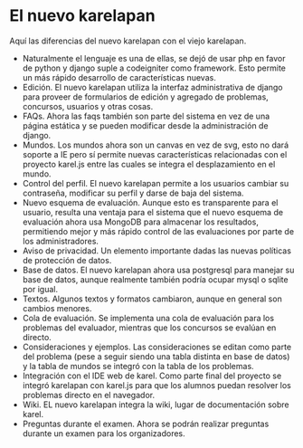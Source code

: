 El nuevo karelapan
================

Aquí las diferencias del nuevo karelapan con el viejo karelapan.

* Naturalmente el lenguaje es una de ellas, se dejó de usar php en favor de python y django suple a codeigniter como framework. Esto permite un más rápido desarrollo de características nuevas.
* Edición. El nuevo karelapan utiliza la interfaz administrativa de django para proveer de formularios de edición y agregado de problemas, concursos, usuarios y otras cosas.
* FAQs. Ahora las faqs también son parte del sistema en vez de una página estática y se pueden modificar desde la administración de django.
* Mundos. Los mundos ahora son un canvas en vez de svg, esto no dará soporte a IE pero sí permite nuevas características relacionadas con el proyecto karel.js entre las cuales se integra el desplazamiento en el mundo.
* Control del perfil. El nuevo karelapan permite a los usuarios cambiar su contraseña, modificar su perfil y darse de baja del sistema.
* Nuevo esquema de evaluación. Aunque esto es transparente para el usuario, resulta una ventaja para el sistema que el nuevo esquema de evaluación ahora usa MongoDB para almacenar los resultados, permitiendo mejor y más rápido control de las evaluaciones por parte de los administradores.
* Aviso de privacidad. Un elemento importante dadas las nuevas políticas de protección de datos.
* Base de datos. El nuevo karelapan ahora usa postgresql para manejar su base de datos, aunque realmente también podría ocupar mysql o sqlite por igual.
* Textos. Algunos textos y formatos cambiaron, aunque en general son cambios menores.
* Cola de evaluación. Se implementa una cola de evaluación para los problemas del evaluador, mientras que los concursos se evalúan en directo.
* Consideraciones y ejemplos. Las consideraciones se editan como parte del problema (pese a seguir siendo una tabla distinta en base de datos) y la tabla de mundos se integró con la tabla de los problemas.
* Integración con el IDE web de karel. Como parte final del proyecto se integró karelapan con karel.js para que los alumnos puedan resolver los problemas directo en el navegador.
* Wiki. EL nuevo karelapan integra la wiki, lugar de documentación sobre karel.
* Preguntas durante el examen. Ahora se podrán realizar preguntas durante un examen para los organizadores.
